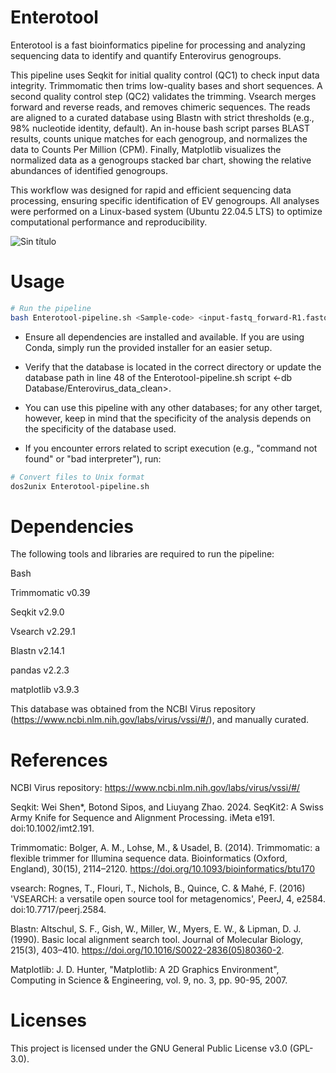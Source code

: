 # Enterotool

Enterotool is a fast bioinformatics pipeline for processing and analyzing sequencing data to identify and quantify Enterovirus genogroups.

This pipeline uses Seqkit for initial quality control (QC1) to check input data integrity. Trimmomatic then trims low-quality bases and short sequences. A second quality control step (QC2) validates the trimming. Vsearch merges forward and reverse reads, and removes chimeric sequences. The reads are aligned to a curated database using Blastn with strict thresholds (e.g., 98% nucleotide identity, default). An in-house bash script parses BLAST results, counts unique matches for each genogroup, and normalizes the data to Counts Per Million (CPM). Finally, Matplotlib visualizes the normalized data as a genogroups stacked bar chart, showing the relative abundances of identified genogroups.

This workflow was designed for rapid and efficient sequencing data processing, ensuring specific identification of EV genogroups. All analyses were performed on a Linux-based system (Ubuntu 22.04.5 LTS) to optimize computational performance and reproducibility.

![Sin título](https://github.com/user-attachments/assets/5094931f-be2f-4f83-aaf9-fca1707bd68f)

# Usage

```bash
# Run the pipeline
bash Enterotool-pipeline.sh <Sample-code> <input-fastq_forward-R1.fastq> <input-fastq_forward-R2.fastq>

```

- Ensure all dependencies are installed and available. If you are using Conda, simply run the provided installer for an easier setup.

- Verify that the database is located in the correct directory or update the database path in line 48 of the Enterotool-pipeline.sh script <-db Database/Enterovirus_data_clean>.

- You can use this pipeline with any other databases; for any other target, however, keep in mind that the specificity of the analysis depends on the specificity of the database used.

- If you encounter errors related to script execution (e.g., "command not found" or "bad interpreter"), run:

```bash
# Convert files to Unix format
dos2unix Enterotool-pipeline.sh
```

# Dependencies

The following tools and libraries are required to run the pipeline:

Bash

Trimmomatic v0.39

Seqkit v2.9.0

Vsearch v2.29.1

Blastn v2.14.1

pandas v2.2.3

matplotlib v3.9.3

This database was obtained from the NCBI Virus repository (https://www.ncbi.nlm.nih.gov/labs/virus/vssi/#/), and manually curated.

# References

NCBI Virus repository: https://www.ncbi.nlm.nih.gov/labs/virus/vssi/#/

Seqkit:
Wei Shen\*, Botond Sipos, and Liuyang Zhao. 2024. SeqKit2: A Swiss Army Knife for Sequence and Alignment Processing. iMeta e191. doi:10.1002/imt2.191.

Trimmomatic:
Bolger, A. M., Lohse, M., & Usadel, B. (2014). Trimmomatic: a flexible trimmer for Illumina sequence data. Bioinformatics (Oxford, England), 30(15), 2114–2120. https://doi.org/10.1093/bioinformatics/btu170

vsearch:
Rognes, T., Flouri, T., Nichols, B., Quince, C. & Mahé, F. (2016) 'VSEARCH: a versatile open source tool for metagenomics', PeerJ, 4, e2584. doi:10.7717/peerj.2584.

Blastn:
Altschul, S. F., Gish, W., Miller, W., Myers, E. W., & Lipman, D. J. (1990). Basic local alignment search tool. Journal of Molecular Biology, 215(3), 403–410. https://doi.org/10.1016/S0022-2836(05)80360-2.

Matplotlib:
J. D. Hunter, "Matplotlib: A 2D Graphics Environment", Computing in Science & Engineering, vol. 9, no. 3, pp. 90-95, 2007.

# Licenses

This project is licensed under the GNU General Public License v3.0 (GPL-3.0).
